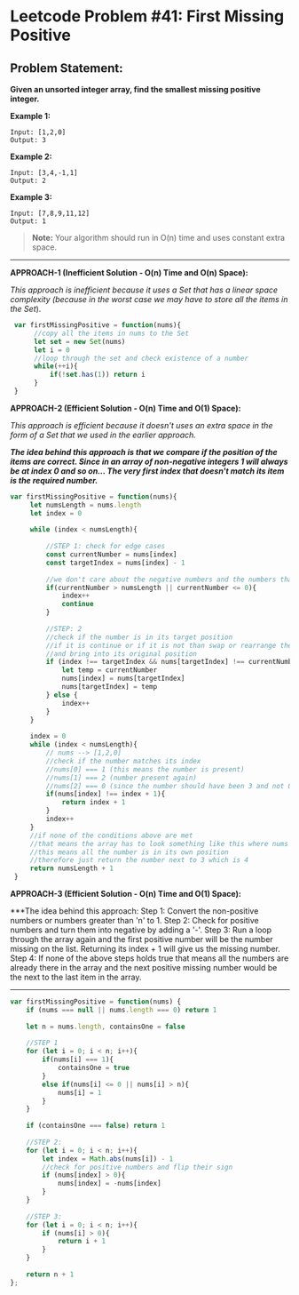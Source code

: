 # Leetcode Problem #41: First Missing Positive

## Problem Statement:

**Given an unsorted integer array, find the smallest missing positive integer.**

**Example 1:**

```
Input: [1,2,0]
Output: 3
```

**Example 2:**

```
Input: [3,4,-1,1]
Output: 2
```

**Example 3:**

```
Input: [7,8,9,11,12]
Output: 1
```

> **Note:** Your algorithm should run in O(n) time and uses constant extra space.
---

**APPROACH-1 (Inefficient Solution - O(n) Time and O(n) Space):**

_This approach is inefficient because it uses a Set that has a linear space complexity (because in the worst case we may have to store all the items in the Set_).

```javascript
 var firstMissingPositive = function(nums){
      //copy all the items in nums to the Set
      let set = new Set(nums)
      let i = 0
      //loop through the set and check existence of a number
      while(++i){
          if(!set.has(1)) return i
      }
 }
```

**APPROACH-2 (Efficient Solution - O(n) Time and O(1) Space):**

_This approach is efficient because it doesn't uses an extra space in the form of a Set that we used in the earlier approach._

***The idea behind this approach is that we compare if the position of the items are correct. Since in an array of non-negative integers 1 will always be at index 0 and so on... The very first index that doesn't match its item is the required number.***

```javascript
var firstMissingPositive = function(nums){
     let numsLength = nums.length
     let index = 0
     
     while (index < numsLength){
         
         //STEP 1: check for edge cases
         const currentNumber = nums[index]
         const targetIndex = nums[index] - 1
         
         //we don't care about the negative numbers and the numbers that are greater than the length of the array itself
         if(currentNumber > numsLength || currentNumber <= 0){
             index++
             continue
         }
         
         //STEP: 2
         //check if the number is in its target position
         //if it is continue or if it is not than swap or rearrange the numbers
         //and bring into its original position
         if (index !== targetIndex && nums[targetIndex] !== currentNumber){
             let temp = currentNumber
             nums[index] = nums[targetIndex]
             nums[targetIndex] = temp
         } else {
             index++
         }
     }
     
     index = 0
     while (index < numsLength){
         // nums --> [1,2,0]
         //check if the number matches its index
         //nums[0] === 1 (this means the number is present)
         //nums[1] === 2 (number present again)
         //nums[2] === 0 (since the number should have been 3 and not 0, hence we return the number 3 itself)
         if(nums[index] !== index + 1){
             return index + 1
         }
         index++
     }
     //if none of the conditions above are met
     //that means the array has to look something like this where nums -> [1,2,3]
     //this means all the number is in its own position
     //therefore just return the number next to 3 which is 4
     return numsLength + 1  
 }
```

**APPROACH-3 (Efficient Solution - O(n) Time and O(1) Space):**

***The idea behind this approach:
Step 1: Convert the non-positive numbers or numbers greater than 'n' to 1.
Step 2: Check for positive numbers and turn them into negative by adding a '-'.
Step 3: Run a loop through the array again and the first positive number will be the number missing on the list. Returning its index + 1 will give us the missing number.
Step 4: If none of the above steps holds true that means all the numbers are already there in the array and the next positive missing number would be the next to the last item in the array.
***

```javascript
var firstMissingPositive = function(nums) {
    if (nums === null || nums.length === 0) return 1
    
    let n = nums.length, containsOne = false
        
    //STEP 1
    for (let i = 0; i < n; i++){
        if(nums[i] === 1){
            containsOne = true
        }
        else if(nums[i] <= 0 || nums[i] > n){
            nums[i] = 1
        }
    }
    
    if (containsOne === false) return 1
    
    //STEP 2:
    for (let i = 0; i < n; i++){
        let index = Math.abs(nums[i]) - 1
        //check for positive numbers and flip their sign
        if (nums[index] > 0){
            nums[index] = -nums[index]
        }
    }
    
    //STEP 3:
    for (let i = 0; i < n; i++){
        if (nums[i] > 0){
            return i + 1
        }
    }
    
    return n + 1
};
```
